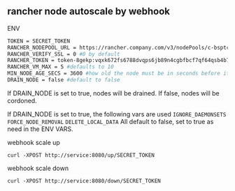 ## rancher node autoscale by webhook

ENV
```bash
TOKEN = SECRET_TOKEN
RANCHER_NODEPOOL_URL = https://rancher.company.com/v3/nodePools/c-bsptc:np-4bc8r
RANCHER_VERIFY_SSL = 0 #0 by default
RANCHER_TOKEN = token-8gekp:vqxk672fs6788dvqps6jb89n4cgbfbcf7qf64qsb4b7ztpszhbq5lb
RANCHER_VM_MAX = 5 #defaults to 10
MIN_NODE_AGE_SECS = 3600 #how old the node must be in seconds before it can be deleted, 600 gets subtracted from this to include vender overhead of creating the vm.
DRAIN_NODE = false #default to false
```

If DRAIN_NODE is set to true, nodes will be drained.
If false, nodes will be cordoned.

If DRAIN_NODE is set to true, the following vars are used
`IGNORE_DAEMONSETS`
`FORCE_NODE_REMOVAL`
`DELETE_LOCAL_DATA`
All default to false, set to true as need in the ENV VARS.

webhook scale up
```
curl -XPOST http://service:8080/up/SECRET_TOKEN
```
webhook scale down
```
curl -XPOST http://service:8080/down/SECRET_TOKEN
```
